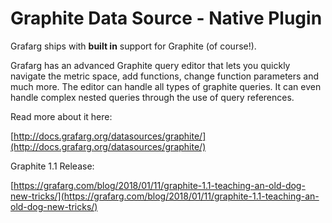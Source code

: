 # Graphite Data Source -  Native Plugin

Grafarg ships with **built in** support for Graphite (of course!). 

Grafarg has an advanced Graphite query editor that lets you quickly navigate the metric space, add functions, change function parameters and much more. The editor can handle all types of graphite queries. It can even handle complex nested queries through the use of query references.

Read more about it here:

[http://docs.grafarg.org/datasources/graphite/](http://docs.grafarg.org/datasources/graphite/)

Graphite 1.1 Release:

[https://grafarg.com/blog/2018/01/11/graphite-1.1-teaching-an-old-dog-new-tricks/](https://grafarg.com/blog/2018/01/11/graphite-1.1-teaching-an-old-dog-new-tricks/)
